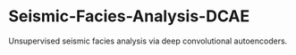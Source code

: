 # Seismic-Facies-Analysis-DCAE
Unsupervised seismic facies analysis via deep convolutional autoencoders.
